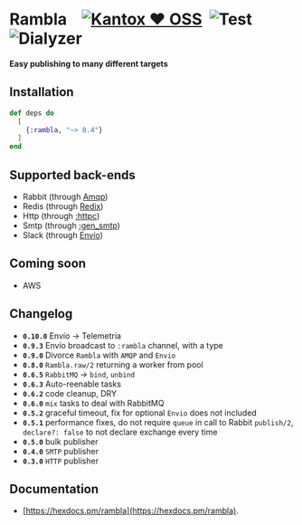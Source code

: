 # Rambla    [![Kantox ❤ OSS](https://img.shields.io/badge/❤-kantox_oss-informational.svg)](https://kantox.com/)  ![Test](https://github.com/am-kantox/rambla/workflows/Test/badge.svg)  ![Dialyzer](https://github.com/am-kantox/rambla/workflows/Dialyzer/badge.svg)

**Easy publishing to many different targets**

## Installation

```elixir
def deps do
  [
    {:rambla, "~> 0.4"}
  ]
end
```

## Supported back-ends

- Rabbit (through [Amqp](https://hexdocs.pm/amqp/))
- Redis (through [Redix](https://hexdocs.pm/redix))
- Http (through [:httpc](http://erlang.org/doc/man/httpc.html))
- Smtp (through [:gen_smtp](https://hexdocs.pm/gen_smtp))
- Slack (through [Envío](https://hexdocs.pm/envio))

## Coming soon

- AWS

## Changelog

- **`0.10.0`** Envío → Telemetria
- **`0.9.3`** Envío broadcast to `:rambla` channel, with a type
- **`0.9.0`** Divorce `Rambla` with `AMQP` and `Envio`
- **`0.8.0`** `Rambla.raw/2` returning a worker from pool
- **`0.6.5`** `RabbitMQ` → `bind`, `unbind`
- **`0.6.3`** Auto-reenable tasks
- **`0.6.2`** code cleanup, DRY
- **`0.6.0`** `mix` tasks to deal with RabbitMQ
- **`0.5.2`** graceful timeout, fix for optional `Envio` does not included
- **`0.5.1`** performance fixes, do not require `queue` in call to Rabbit `publish/2`, `declare?: false` to not declare exchange every time
- **`0.5.0`** bulk publisher
- **`0.4.0`** `SMTP` publisher
- **`0.3.0`** `HTTP` publisher

## Documentation

- [https://hexdocs.pm/rambla](https://hexdocs.pm/rambla).
